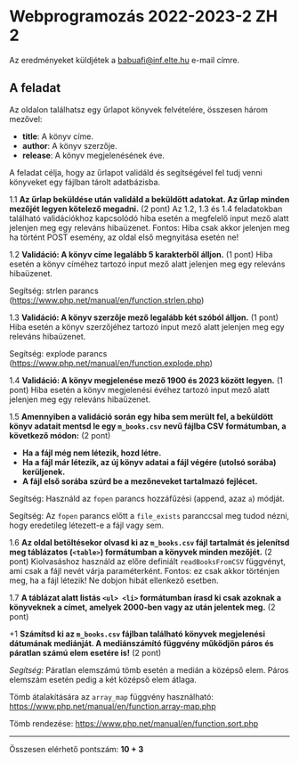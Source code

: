 # Webprogramozás 2022-2023-2 ZH 2

Az eredményeket küldjétek a babuafi@inf.elte.hu e-mail címre.

## A feladat

Az oldalon találhatsz egy űrlapot könyvek felvételére, összesen három mezővel:
- **title**: A könyv címe.
- **author**: A könyv szerzője.
- **release**: A könyv megjelenésének éve.

A feladat célja, hogy az űrlapot validáld és segítségével fel tudj venni könyveket egy fájlban tárolt adatbázisba.

1.1 **Az űrlap beküldése után validáld a beküldött adatokat. Az űrlap minden mezőjét legyen kötelező megadni.** (2 pont)
Az 1.2, 1.3 és 1.4 feladatokban található validációkhoz kapcsolódó hiba esetén a megfelelő input mező alatt jelenjen meg
egy releváns hibaüzenet.
Fontos: Hiba csak akkor jelenjen meg ha történt POST esemény, az oldal első megnyitása esetén ne!

1.2 **Validáció: A könyv címe legalább 5 karakterből álljon.** (1 pont)
Hiba esetén a könyv címéhez tartozó input mező alatt jelenjen meg egy releváns hibaüzenet.

Segítség: strlen parancs (https://www.php.net/manual/en/function.strlen.php)

1.3 **Validáció: A könyv szerzője mező legalább két szóból álljon.** (1 pont)
Hiba esetén a könyv szerzőjéhez tartozó input mező alatt jelenjen meg egy releváns hibaüzenet.

Segítség: explode parancs (https://www.php.net/manual/en/function.explode.php)

1.4 **Validáció: A könyv megjelenése mező 1900 és 2023 között legyen.** (1 pont)
Hiba esetén a könyv megjelenési évéhez tartozó input mező alatt jelenjen meg egy releváns hibaüzenet.

1.5 **Amennyiben a validáció során egy hiba sem merült fel,
a beküldött könyv adatait mentsd le egy `m_books.csv` nevű fájlba CSV formátumban, a következő módon:** (2 pont)
- **Ha a fájl még nem létezik, hozd létre.**
- **Ha a fájl már létezik, az új könyv adatai a fájl végére (utolsó sorába) kerüljenek.**
- **A fájl első sorába szúrd be a mezőneveket tartalmazó fejlécet.**

Segítség: Használd az `fopen` parancs hozzáfűzési (append, azaz `a`) módját.

Segítség: Az `fopen` parancs előtt a `file_exists` paranccsal meg tudod nézni, hogy eredetileg létezett-e a fájl vagy sem.

1.6 **Az oldal betöltésekor olvasd ki az `m_books.csv` fájl tartalmát és jelenítsd meg táblázatos (`<table>`)
formátumban a könyvek minden mezőjét.** (2 pont)
Kiolvasáshoz használd az előre definiált `readBooksFromCSV` függvényt, ami csak a fájl nevét várja paraméterként.
Fontos: ez csak akkor történjen meg, ha a fájl létezik! Ne dobjon hibát ellenkező esetben.

1.7 **A táblázat alatt listás `<ul> <li>` formátumban írasd ki csak azoknak a könyveknek a címet, amelyek 2000-ben
vagy az után jelentek meg.** (2 pont)

+1 **Számítsd ki az `m_books.csv` fájlban található könyvek megjelenési dátumának mediánját.
A mediánszámító függvény működjön páros és páratlan számú elem esetére is!** (2 pont)

_Segítség_: Páratlan elemszámú tömb esetén a medián a középső elem.
Páros elemszám esetén pedig a két középső elem átlaga.

Tömb átalakítására az `array_map` függvény használható: https://www.php.net/manual/en/function.array-map.php

Tömb rendezése: https://www.php.net/manual/en/function.sort.php

---

Összesen elérhető pontszám: **10 + 3**
